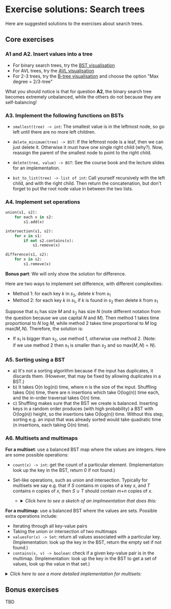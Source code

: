 # Exercise solutions: Search trees

Here are suggested solutions to the exercises about search trees.

## Core exercises

### A1 and A2. Insert values into a tree

- For binary search trees, try the [BST visualisation](https://chalmersgu-data-structure-courses.github.io/dsvis/collections.html?algorithm=BST)
- For AVL trees, try the [AVL visualisation](https://chalmersgu-data-structure-courses.github.io/dsvis/collections.html?algorithm=AVL)
- For 2-3 trees, try the [B-tree visualisation](https://chalmersgu-data-structure-courses.github.io/dsvis/collections.html?algorithm=BTree) and choose the option "Max degree = 2/3-tree"

What you should notice is that for question **A2**, the binary search tree becomes extremely unbalanced, while the others do not because they are self-balancing!

### A3. Implement the following functions on BSTs

- `smallest(tree) -> int`: The smallest value is in the leftmost node, so go left until there are no more left children.

- `delete_minimum(tree) -> BST`: If the leftmost node is a leaf, then we can just delete it. Otherwise it must have one single right child (why?). Now, reassign the parent of the smallest node to point to the right child.

- `delete(tree, value) -> BST`: See the course book and the lecture slides for an implementation.

- `bst_to_list(tree) -> list of int`: Call yourself recursively with the left child, and with the right child. Then return the concatenation, but don't forget to put the root node value in between the two lists.

### A4. Implement set operations

```python
union(s1, s2):
    for each x in s2:
        s1.add(x)

intersection(s1, s2):
    for x in s1:
        if not s2.contains(x):
            s1.remove(x)

difference(s1, s2):
    for x in s2:
        s1.remove(x)
```

**Bonus part**: We will only show the solution for difference.

Here are two ways to implement set difference, with different complexities:

- Method 1: for each key $k$ in $s_2$, delete $k$ from $s_1$
- Method 2: for each key $k$ in $s_1$, if $k$ is found in $s_2$ then delete $k$ from $s_1$

Suppose that $s_1$ has size $M$ and $s_2$ has size $N$ (note different notation from the question because we use capital $N$ and $M$). Then method 1 takes time proportional to $N$ log $M$, while method 2 takes time proportional to $M$ log max($M, N$). Therefore, the solution is:

- If $s_1$ is bigger than $s_2$, use method 1, otherwise use method 2. (Note: if we use method 2 then $s_1$ is smaller than $s_2$ and so max($M, N$) = $N$).

### A5. Sorting using a BST

- a) It's not a sorting algorithm because if the input has duplicates, it discards them. (However, that may be fixed by allowing duplicates in a BST.)
- b) It takes O(n log(n)) time, where n is the size of the input. Shuffling takes O(n) time, there are n insertions which take O(log(n)) time each, and the in-order traversal takes O(n) time.
- c) Shuffling makes sure that the BST we create is balanced. Inserting keys in a random order produces (with high probability) a BST with O(log(n)) height, so the insertions take O(log(n)) time. Without this step, sorting e.g. an input that was already sorted would take quadratic time (n insertions, each taking O(n) time).

### A6. Multisets and multimaps

**For a multiset**: use a balanced BST map where the values are integers. Here are some possible operations:

- `count(x) -> int`: get the count of a particular element. (Implementation: look up the key in the BST, return 0 if not found.)

- Set-like operations, such as union and intersection. Typically for multisets we say e.g. that if *S* contains *m* copies of a key *x*, and *T* contains *n* copies of *x*, then *S* ∪ *T* should contain *m+n* copies of *x*.

  - <details><summary><em>Click here to see a sketch of an implmeentation that does this:</em></summary>

    ```python
    union(other):
        for key in other.keys():
            if not this.contains(key):
                this.put(key, 0)
        this.put(key, this.get(key) + other.get(key)
    ```
    </details>

**For a multimap**: use a balanced BST where the values are sets. Possible extra operations include:

- Iterating through all key-value pairs
- Taking the union or intersection of two multimaps
- `valuesFor(x) -> Set`: return all values associated with a particular key. (Implementation: look up the key in the BST, return the empty set if not found.)
- `contains(x, v) -> boolean`: check if a given key-value pair is in the multimap. (Implementation: look up the key in the BST to get a set of values, look up the value in that set.)

<details><summary><em>Click here to see a more detailed implementation for multisets:</em></summary>

```python
class Multiset:
    # e.g. using a map implemented using an AVL tree
    map = new AVLTree()

    add(x):
        if map.contains(x):
            count = map.get(x)
        else:
          count = 0
        map.put(x, count + 1)

    remove(x):
        if map.contains(x):
            count = map.get(x)
            if count == 1:
                map.remove(x)
            else:
                map.put(x, count - 1)

    count(x) -> int:
        if map.contains(x):
            return map.get(x)
        else:
            return 0

    contains(x) -> bool:
        return count(x) != 0

    # plus code for "union" from above
```
</details>

## Bonus exercises

TBD


